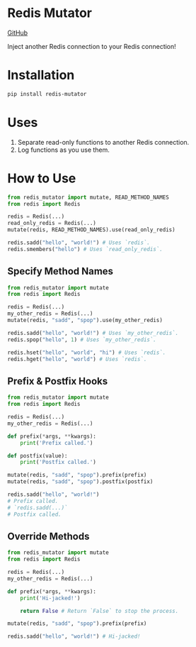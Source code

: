 # Redis Mutator
[GitHub](https://github.com/Llyme/redis-mutator)

Inject another Redis connection to your Redis connection!

# Installation
```sh
pip install redis-mutator
```

# Uses
1. Separate read-only functions to another Redis connection.
2. Log functions as you use them.

# How to Use
```py
from redis_mutator import mutate, READ_METHOD_NAMES
from redis import Redis

redis = Redis(...)
read_only_redis = Redis(...)
mutate(redis, READ_METHOD_NAMES).use(read_only_redis)

redis.sadd("hello", "world!") # Uses `redis`.
redis.smembers("hello") # Uses `read_only_redis`.
```

## Specify Method Names
```py
from redis_mutator import mutate
from redis import Redis

redis = Redis(...)
my_other_redis = Redis(...)
mutate(redis, "sadd", "spop").use(my_other_redis)

redis.sadd("hello", "world!") # Uses `my_other_redis`.
redis.spop("hello", 1) # Uses `my_other_redis`.

redis.hset("hello", "world", "hi") # Uses `redis`.
redis.hget("hello", "world") # Uses `redis`.
```

## Prefix & Postfix Hooks
```py
from redis_mutator import mutate
from redis import Redis

redis = Redis(...)
my_other_redis = Redis(...)

def prefix(*args, **kwargs):
    print('Prefix called.')

def postfix(value):
    print('Postfix called.')

mutate(redis, "sadd", "spop").prefix(prefix)
mutate(redis, "sadd", "spop").postfix(postfix)

redis.sadd("hello", "world!")
# Prefix called.
# `redis.sadd(...)`
# Postfix called.
```

## Override Methods
```py
from redis_mutator import mutate
from redis import Redis

redis = Redis(...)
my_other_redis = Redis(...)

def prefix(*args, **kwargs):
    print('Hi-jacked!')

    return False # Return `False` to stop the process.

mutate(redis, "sadd", "spop").prefix(prefix)

redis.sadd("hello", "world!") # Hi-jacked!
```